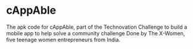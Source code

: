 # cAppAble
The apk code for cAppAble, part of the Technovation Challenge to build a mobile app to help solve a community challenge
Done by The X-Women, five teenage women entrepreneurs from India. 
